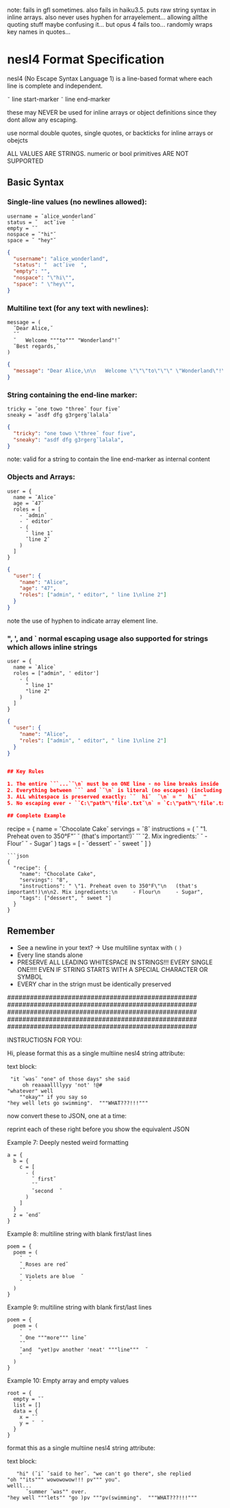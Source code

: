 note: fails in gfl sometimes. also fails in haiku3.5.  puts raw string syntax in inline arrays.  also never uses hyphen for arrayelement... allowing allthe quoting stuff maybe confusing it...
but opus 4 fails too... randomly wraps key names in quotes... 

# nesl4 Format Specification

nesl4 (No Escape Syntax Language 1) is a line-based format where each line is complete and independent.

`˘` line start-marker
`˘` line end-marker

these may NEVER be used for inline arrays or object definitions since they dont allow any escaping.

use normal double quotes, single quotes, or backticks for inline arrays or obejcts

ALL VALUES ARE STRINGS.  numeric or bool primitives ARE NOT SUPPORTED

## Basic Syntax

### Single-line values (no newlines allowed):
```
username = ˘alice_wonderland˘
status = ˘  act˘ive  ˘
empty = ˘˘
nospace = ˘"hi"˘
space = ˘ "hey"˘
```
```json
{
  "username": "alice_wonderland",
  "status": "  act˘ive  ",
  "empty": "",
  "nospace": "\"hi\"",
  "space": " \"hey\"",
}
```

### Multiline text (for any text with newlines):
```
message = (
  ˘Dear Alice,˘
  ˘˘
  ˘   Welcome """to""" "Wonderland"!˘
  ˘Best regards,˘
)
```
```json
{
  "message": "Dear Alice,\n\n   Welcome \"\"\"to\"\"\" \"Wonderland\"!\nBest regards,"
}
```

### String containing the end-line marker:
```
tricky = ˘one towo "three˘ four five˘
sneaky = ˘asdf dfg g3rgerg˘lalala˘
```
```json
{
  "tricky": "one towo \"three˘ four five",
  "sneaky": "asdf dfg g3rgerg˘lalala",
}
```

note: valid for a string to contain the line end-marker as internal content

### Objects and Arrays:
```
user = {
  name = ˘Alice˘
  age = ˘47˘
  roles = [
    - ˘admin˘
    - ˘ editor˘
    - (
      ˘ line 1˘
      ˘line 2˘
    )
  ]
}
```
```json
{
  "user": {
    "name": "Alice",
    "age": "47",
    "roles": ["admin", " editor", " line 1\nline 2"]
  }
}
```
note the use of hyphen to indicate array element line. 

### ", ', and ` normal escaping usage also supported for strings which allows inline strings

```
user = {
  name = `Alice`
  roles = ["admin", ' editor']
    - (
      " line 1"
      "line 2"
    )
  ]
}
```
```json
{
  "user": {
    "name": "Alice",
    "roles": ["admin", " editor", " line 1\nline 2"]
  }
}


## Key Rules

1. The entire `˘`...`˘\n` must be on ONE line - no line breaks inside
2. Everything between `˘` and `˘\n` is literal (no escapes) (including other `˘` instances)
3. ALL whitespace is preserved exactly: `˘  hi˘  ˘\n` = "  hi˘  "
5. No escaping ever - `˘C:\"path"\'file'.txt˘\n` = `C:\"path"\'file'.txt`

## Complete Example

```
recipe = {
  name = ˘Chocolate Cake˘
  servings = ˘8˘
  instructions = (
    ˘ "1. Preheat oven to 350°F"˘
    ˘   (that's important!)˘
    ˘˘
    ˘2. Mix ingredients:˘
    ˘     - Flour˘
    ˘     - Sugar˘
  )
  tags = [
    - ˘dessert˘
    - ˘ sweet ˘
  ]
}
```
```json
{
  "recipe": {
    "name": "Chocolate Cake",
    "servings": "8",
    "instructions": " \"1. Preheat oven to 350°F\"\n   (that's important!)\n\n2. Mix ingredients:\n     - Flour\n     - Sugar",
    "tags": ["dessert", " sweet "]
  }
}
```

## Remember
- See a newline in your text? → Use multiline syntax with `(` `)`
- Every line stands alone
- PRESERVE ALL LEADING WHITESPACE IN STRINGS!!! EVERY SINGLE ONE!!!! EVEN IF STRING STARTS WITH A SPECIAL CHARACTER OR SYMBOL
- EVERY char in the strign must be identically preserved




##################################################
##################################################
##################################################
##################################################
##################################################


INSTRUCTIOSN FOR YOU:

Hi, please format this as a single multiine nesl4 string attribute:

text block:
```
 "it ˘was˘ "one" of those days" she said 
     oh reaaaallllyyy 'not' !@#
"whatever" well
    ""okay"" if you say so
"hey well lets go swimming".  """WHAT???!!!"""
```

now convert these to JSON, one at a time:

reprint each of these right before you show the equivalent JSON

Example 7: Deeply nested weird formatting
```
a = {
  b = {
    c = [
      - (
        ˘ first˘
        ˘˘
        ˘second  ˘
      )
    ]
  }
  z = ˘end˘
}
```

Example 8: multiline string with blank first/last lines
```
poem = {
  poem = (
    ˘  ˘
    ˘ Roses are red˘
    ˘˘
    ˘ Violets are blue  ˘
    ˘  ˘
  )
}
```

Example 9: multiline string with blank first/last lines
```
poem = {
  poem = (
    ˘  ˘
    ˘ One """more""" line˘
    ˘˘
    ˘and  "yet)pv another 'neat' """line"""  ˘
    ˘  ˘
  )
}
```

Example 10: Empty array and empty values
```
root = {
  empty = ˘˘
  list = []
  data = {
    x = ˘˘
    y = ˘  ˘
  }
}
```

 format this as a single multiine nesl4 string attribute:

text block:
```
   "hi" (˘i˘ ˘said to her˘. "we can't go there", she replied 
"oh ""its""" wowowowow!!! pv""" you". 
welll...
      ˘summer ˘was"" over.
"hey well """lets"" "go )pv """pv(swimming".  """WHAT???!!!"""
```
